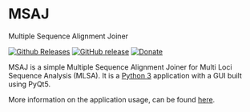 # MSAJ
Multiple Sequence Alignment Joiner

[![Github Releases](https://img.shields.io/github/downloads/Godrigos/MSAJ/total.svg?style=flat-square)](https://github.com/Godrigos/PCRCalc/releases)
[![GitHub release](https://img.shields.io/github/release/Godrigos/MSAJ.svg?style=flat-square)](https://github.com/Godrigos/PCRCalc/releases/latest)
[![Donate](https://img.shields.io/badge/Donate-PayPal-green.svg?style=flat-square)](https://www.paypal.com/cgi-bin/webscr?cmd=_donations&business=DP9T5DXR2KTKA&lc=US&currency_code=BRL&bn=PP%2dDonationsBF%3abtn_donate_SM%2egif%3aNonHosted)

MSAJ is a simple Multiple Sequence Alignment Joiner for 
Multi Loci Sequence Analysis (MLSA).
It is a [Python 3](https://www.python.org) application
with a GUI built using PyQt5.

More information on the application usage, can be found
[here](https://github.com/Godrigos/MSAJ/wiki).
